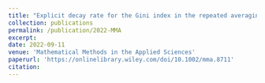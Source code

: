 ```yaml
---
title: "Explicit decay rate for the Gini index in the repeated averaging model"
collection: publications
permalink: /publication/2022-MMA
excerpt:  
date: 2022-09-11
venue: 'Mathematical Methods in the Applied Sciences'
paperurl: 'https://onlinelibrary.wiley.com/doi/10.1002/mma.8711'
citation: 
---
```

